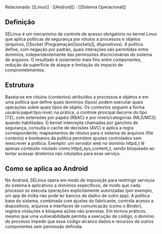 Relacionado: [[Linux]] · [[Android]] · [[Sistema Operacional]]

## Definição

SELinux é um mecanismo de controle de acesso obrigatório no kernel Linux que aplica políticas de segurança por rótulos a processos e objetos (arquivos, [[Socket (Programação)|sockets]], dispositivos). A política define, com negação por padrão, quais interações são permitidas entre domínios, independentemente das permissões discricionárias do sistema de arquivos. O resultado é isolamento mais fino entre componentes, redução da superfície de ataque e limitação do impacto de comprometimentos.

## Estrutura

Baseia‑se em rótulos (contextos) atribuídos a processos e objetos e em uma política que define quais domínios (tipos) podem executar quais operações sobre quais tipos de objeto. Os contextos seguem a forma usuário:papel:tipo:nível; na prática, o controle principal decorre do tipo (TE), com extensões por papéis (RBAC) e por níveis/categorias (MLS/MCS) quando habilitadas. O kernel intercepta chamadas por ganchos de segurança, consulta o cache de decisões (AVC) e aplica a regra correspondente; mapeamentos de rótulos para o sistema de arquivos (file contexts) e booleanos da política permitem ajustes controlados sem reescrever a política. Exemplo: um servidor web no domínio httpd_t lê apenas conteúdo rotulado como httpd_sys_content_t, sendo bloqueado ao tentar acessar diretórios não rotulados para esse serviço.

## Como se aplica ao Android

No Android, SELinux opera em modo de imposição para restringir serviços do sistema e aplicativos a domínios específicos, de modo que cada processo só executa operações explicitamente autorizadas (por exemplo, um app de mídia não pode ler bancos de dados de outro app). A política base do sistema, combinada com ajustes do fabricante, controla acesso a dispositivos, arquivos e interfaces de comunicação (como o Binder), registra violações e bloqueia ações não previstas. Em termos práticos, mesmo que uma vulnerabilidade permita a execução de código, o domínio do processo impede que esse código alcance dados e recursos de outros componentes sem permissão definida.
